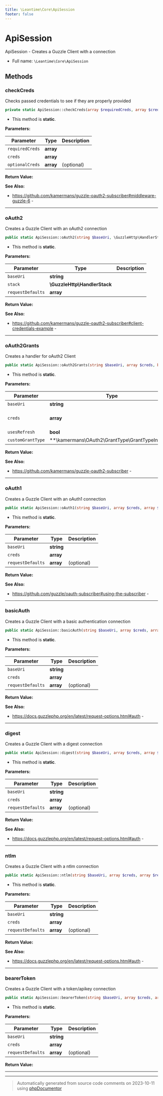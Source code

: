 ```yaml
---
title: \Leantime\Core\ApiSession
footer: false
---
```


# ApiSession

ApiSession - Creates a Guzzle Client with a connection



* Full name: `\Leantime\Core\ApiSession`



## Methods

### checkCreds

Checks passed credentials to see if they are properly provided

```php
private static ApiSession::checkCreds(array $requiredCreds, array $creds, array $optionalCreds = []): bool
```



* This method is **static**.




**Parameters:**

| Parameter | Type | Description |
|-----------|------|-------------|
| `requiredCreds` | **array** |  |
| `creds` | **array** |  |
| `optionalCreds` | **array** | (optional) |


**Return Value:**




**See Also:**

* https://github.com/kamermans/guzzle-oauth2-subscriber#middleware-guzzle-6 - 

---
### oAuth2

Creates a Guzzle Client with an oAuth2 connection

```php
public static ApiSession::oAuth2(string $baseUri, \GuzzleHttp\HandlerStack $stack, array $requestDefaults = []): \GuzzleHttp\Client
```



* This method is **static**.




**Parameters:**

| Parameter | Type | Description |
|-----------|------|-------------|
| `baseUri` | **string** |  |
| `stack` | **\GuzzleHttp\HandlerStack** |  |
| `requestDefaults` | **array** |  |


**Return Value:**




**See Also:**

* https://github.com/kamermans/guzzle-oauth2-subscriber#client-credentials-example - 

---
### oAuth2Grants

Creates a handler for oAuth2 Client

```php
public static ApiSession::oAuth2Grants(string $baseUri, array $creds, bool $usesRefresh = false, \kamermans\OAuth2\GrantType\GrantTypeInterface|null $customGrantType = null): \GuzzleHttp\HandlerStack
```



* This method is **static**.




**Parameters:**

| Parameter | Type | Description |
|-----------|------|-------------|
| `baseUri` | **string** |  |
| `creds` | **array** | Just pass an empty array if you supply $customGrantType. |
| `usesRefresh` | **bool** | (optional) |
| `customGrantType` | **\kamermans\OAuth2\GrantType\GrantTypeInterface|null** | (optional) |


**Return Value:**




**See Also:**

* https://github.com/kamermans/guzzle-oauth2-subscriber - 

---
### oAuth1

Creates a Guzzle Client with an oAuth1 connection

```php
public static ApiSession::oAuth1(string $baseUri, array $creds, array $requestDefaults = []): \GuzzleHttp\Client
```



* This method is **static**.




**Parameters:**

| Parameter | Type | Description |
|-----------|------|-------------|
| `baseUri` | **string** |  |
| `creds` | **array** |  |
| `requestDefaults` | **array** | (optional) |


**Return Value:**




**See Also:**

* https://github.com/guzzle/oauth-subscriber#using-the-subscriber - 

---
### basicAuth

Creates a Guzzle Client with a basic authentication connection

```php
public static ApiSession::basicAuth(string $baseUri, array $creds, array $requestDefaults = []): \GuzzleHttp\Client
```



* This method is **static**.




**Parameters:**

| Parameter | Type | Description |
|-----------|------|-------------|
| `baseUri` | **string** |  |
| `creds` | **array** |  |
| `requestDefaults` | **array** | (optional) |


**Return Value:**




**See Also:**

* https://docs.guzzlephp.org/en/latest/request-options.html#auth - 

---
### digest

Creates a Guzzle Client with a digest connection

```php
public static ApiSession::digest(string $baseUri, array $creds, array $requestDefaults = []): \GuzzleHttp\Client
```



* This method is **static**.




**Parameters:**

| Parameter | Type | Description |
|-----------|------|-------------|
| `baseUri` | **string** |  |
| `creds` | **array** |  |
| `requestDefaults` | **array** | (optional) |


**Return Value:**




**See Also:**

* https://docs.guzzlephp.org/en/latest/request-options.html#auth - 

---
### ntlm

Creates a Guzzle Client with a ntlm connection

```php
public static ApiSession::ntlm(string $baseUri, array $creds, array $requestDefaults = []): \GuzzleHttp\Client
```



* This method is **static**.




**Parameters:**

| Parameter | Type | Description |
|-----------|------|-------------|
| `baseUri` | **string** |  |
| `creds` | **array** |  |
| `requestDefaults` | **array** | (optional) |


**Return Value:**




**See Also:**

* https://docs.guzzlephp.org/en/latest/request-options.html#auth - 

---
### bearerToken

Creates a Guzzle Client with a token/apikey connection

```php
public static ApiSession::bearerToken(string $baseUri, array $creds, array $requestDefaults = []): \GuzzleHttp\Client
```



* This method is **static**.




**Parameters:**

| Parameter | Type | Description |
|-----------|------|-------------|
| `baseUri` | **string** |  |
| `creds` | **array** |  |
| `requestDefaults` | **array** | (optional) |


**Return Value:**





---


---
> Automatically generated from source code comments on 2023-10-11 using [phpDocumentor](http://www.phpdoc.org/)
